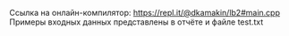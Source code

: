 Ссылка на онлайн-компилятор: https://repl.it/@dkamakin/lb2#main.cpp
Примеры входных данных представлены в отчёте и файле test.txt
